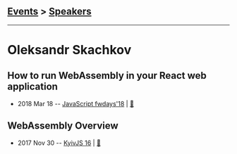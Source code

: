 ## [Events](../README.md) > [Speakers](../speakers.md)
---

# Oleksandr Skachkov

## How to run WebAssembly in your React web application
- 2018 Mar 18 -- [JavaScript fwdays&#39;18](https://youtu.be/oicuETKQBkw)  | [:notebook:](https://www.slideshare.net/fwdays/oleksandr-skachkov-event-is-over-how-to-run-webassembly-in-your-react-web-application)  
## WebAssembly Overview
- 2017 Nov 30 -- [KyivJS 16](https://www.youtube.com/watch?v=ORi-6-KXUHQ)  | [:notebook:](https://docs.google.com/presentation/d/1b9UwylxPZ_91kjPYZUpeNWF3p9XDOtV-AXOcufbI75E/edit)  
